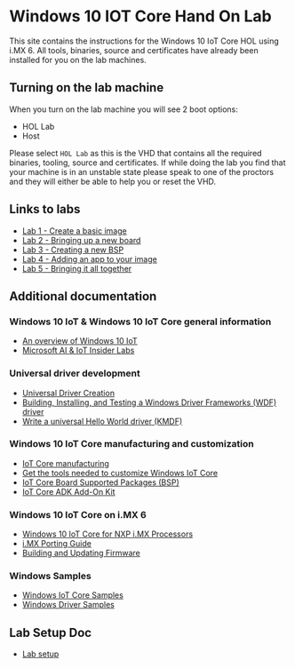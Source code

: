 # Windows 10 IOT Core Hand On Lab

This site contains the instructions for the Windows 10 IoT Core HOL using i.MX 6. All tools, binaries, source and certificates have already been installed for you on the lab machines.

## Turning on the lab machine

When you turn on the lab machine you will see 2 boot options:

- HOL Lab
- Host

Please select `HOL Lab` as this is the VHD that contains all the required binaries, tooling, source and certificates. If while doing the lab you find that your machine is in an unstable state please speak to one of the proctors and they will either be able to help you or reset the VHD.

## Links to labs
- [Lab 1 - Create a basic image](Lab1/Lab1_Create_a_basic_image.md)
- [Lab 2 - Bringing up a new board](Lab2/Lab2_Bringing_up_a_new_board.md)
- [Lab 3 - Creating a new BSP](Lab3/Lab3_Creating_a_new_BSP.md)
- [Lab 4 - Adding an app to your image](Lab4/Lab4_Adding_an_app_to_your_image.md)
- [Lab 5 - Bringing it all together](Lab5/Lab5_Bringing_it_all_together.md)

## Additional documentation

### Windows 10 IoT & Windows 10 IoT Core general information
- [An overview of Windows 10 IoT](https://docs.microsoft.com/en-us/windows/-iot-core/windows-iot)
- [Microsoft AI & IoT Insider Labs](https://www.microsoftiotinsiderlabs.com/)

### Universal driver development
- [Universal Driver Creation](https://docs.microsoft.com/en-us/windows/iot-core/learn-about-hardware/drivercreation)
- [Building, Installing, and Testing a Windows Driver Frameworks (WDF) driver](https://docs.microsoft.com/en-us/windows-hardware/drivers/wdf/building--installing--and-testing-a-wdf-driver)
- [Write a universal Hello World driver (KMDF)](https://docs.microsoft.com/en-us/windows-hardware/drivers/gettingstarted/writing-a-very-small-kmdf--driver)

### Windows 10 IoT Core manufacturing and customization
- [IoT Core manufacturing](https://docs.microsoft.com/en-us/windows-hardware/manufacture/iot/)
- [Get the tools needed to customize Windows IoT Core](https://docs.microsoft.com/en-us/windows-hardware/manufacture/iot/set-up-your-pc-to-customize-iot-core)
- [IoT Core Board Supported Packages (BSP)](https://docs.microsoft.com/en-us/windows-hardware/manufacture/iot/bsphardware)
- [IoT Core ADK Add-On Kit](https://github.com/ms-iot/iot-adk-addonkit/)

### Windows 10 IoT Core on i.MX 6
- [Windows 10 IoT Core for NXP i.MX Processors](https://github.com/ms-iot/imx-iotcore)
- [i.MX Porting Guide](https://github.com/ms-iot/imx-iotcore/blob/public_preview/Documentation/porting-imx.md)
- [Building and Updating Firmware](https://github.com/ms-iot/imx-iotcore/blob/public_preview/Documentation/build-firmware.md)

### Windows Samples
- [Windows IoT Core Samples](https://github.com/microsoft/Windows-iotcore-samples/tree/develop/Samples)
- [Windows Driver Samples](https://github.com/Microsoft/Windows-driver-samples)

## Lab Setup Doc

- [Lab setup](LabSestup/NXPLabSetup.docx)